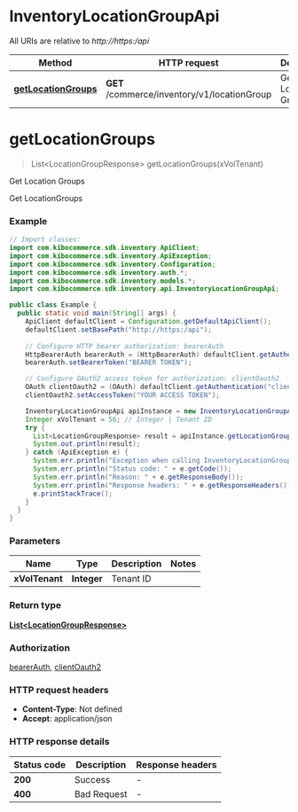 # InventoryLocationGroupApi

All URIs are relative to *http://https:/api*

| Method | HTTP request | Description |
|------------- | ------------- | -------------|
| [**getLocationGroups**](InventoryLocationGroupApi.md#getLocationGroups) | **GET** /commerce/inventory/v1/locationGroup | Get Location Groups |


<a name="getLocationGroups"></a>
# **getLocationGroups**
> List&lt;LocationGroupResponse&gt; getLocationGroups(xVolTenant)

Get Location Groups

Get LocationGroups

### Example
```java
// Import classes:
import com.kibocommerce.sdk.inventory.ApiClient;
import com.kibocommerce.sdk.inventory.ApiException;
import com.kibocommerce.sdk.inventory.Configuration;
import com.kibocommerce.sdk.inventory.auth.*;
import com.kibocommerce.sdk.inventory.models.*;
import com.kibocommerce.sdk.inventory.api.InventoryLocationGroupApi;

public class Example {
  public static void main(String[] args) {
    ApiClient defaultClient = Configuration.getDefaultApiClient();
    defaultClient.setBasePath("http://https:/api");
    
    // Configure HTTP bearer authorization: bearerAuth
    HttpBearerAuth bearerAuth = (HttpBearerAuth) defaultClient.getAuthentication("bearerAuth");
    bearerAuth.setBearerToken("BEARER TOKEN");

    // Configure OAuth2 access token for authorization: clientOauth2
    OAuth clientOauth2 = (OAuth) defaultClient.getAuthentication("clientOauth2");
    clientOauth2.setAccessToken("YOUR ACCESS TOKEN");

    InventoryLocationGroupApi apiInstance = new InventoryLocationGroupApi(defaultClient);
    Integer xVolTenant = 56; // Integer | Tenant ID
    try {
      List<LocationGroupResponse> result = apiInstance.getLocationGroups(xVolTenant);
      System.out.println(result);
    } catch (ApiException e) {
      System.err.println("Exception when calling InventoryLocationGroupApi#getLocationGroups");
      System.err.println("Status code: " + e.getCode());
      System.err.println("Reason: " + e.getResponseBody());
      System.err.println("Response headers: " + e.getResponseHeaders());
      e.printStackTrace();
    }
  }
}
```

### Parameters

| Name | Type | Description  | Notes |
|------------- | ------------- | ------------- | -------------|
| **xVolTenant** | **Integer**| Tenant ID | |

### Return type

[**List&lt;LocationGroupResponse&gt;**](LocationGroupResponse.md)

### Authorization

[bearerAuth](../README.md#bearerAuth), [clientOauth2](../README.md#clientOauth2)

### HTTP request headers

 - **Content-Type**: Not defined
 - **Accept**: application/json

### HTTP response details
| Status code | Description | Response headers |
|-------------|-------------|------------------|
| **200** | Success |  -  |
| **400** | Bad Request |  -  |


